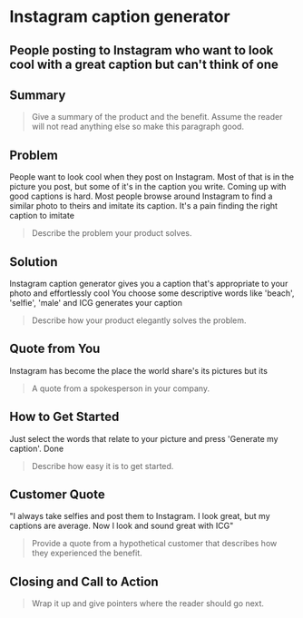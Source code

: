#   Instagram caption generator #

## People posting to Instagram who want to look cool with a great caption but can't think of one ##

## Summary ##
  > Give a summary of the product and the benefit. Assume the reader will not read anything else so make this paragraph good.

## Problem ##
  People want to look cool when they post on Instagram. Most of that is in the picture you post, but some of it's in the caption you write. 
  Coming up with good captions is hard. Most people browse around Instagram to find a similar photo to theirs and imitate its caption.
  It's a pain finding the right caption to imitate
  > Describe the problem your product solves.

## Solution ##
  Instagram caption generator gives you a caption that's appropriate to your photo and effortlessly cool
  You choose some descriptive words like 'beach', 'selfie', 'male' and ICG generates your caption
  > Describe how your product elegantly solves the problem.

## Quote from You ##
  Instagram has become the place the world share's its pictures but its
  > A quote from a spokesperson in your company.

## How to Get Started ##
  Just select the words that relate to your picture and press 'Generate my caption'. Done
  > Describe how easy it is to get started.

## Customer Quote ##
  "I always take selfies and post them to Instagram. I look great, but my captions are average. Now I look and sound great with ICG"
  > Provide a quote from a hypothetical customer that describes how they experienced the benefit.

## Closing and Call to Action ##
  > Wrap it up and give pointers where the reader should go next.
